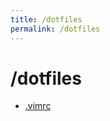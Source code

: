 ```yaml
---
title: /dotfiles
permalink: /dotfiles
---
```


# /dotfiles

- [.vimrc](https://github.com/awflwafl/dotfiles/blob/master/vim/vimrc)
